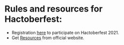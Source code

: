 # Rules and resources for Hactoberfest:

- Registration [here](https://hacktoberfest.digitalocean.com/register) to participate on Hactoberfest 2021.
- Get [Resources](https://hacktoberfest.digitalocean.com/resources) from official website.